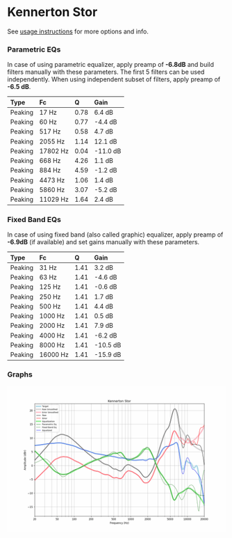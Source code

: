 # Kennerton Stor
See [usage instructions](https://github.com/jaakkopasanen/AutoEq#usage) for more options and info.

### Parametric EQs
In case of using parametric equalizer, apply preamp of **-6.8dB** and build filters manually
with these parameters. The first 5 filters can be used independently.
When using independent subset of filters, apply preamp of **-6.5 dB**.

| Type    | Fc       |    Q | Gain     |
|:--------|:---------|:-----|:---------|
| Peaking | 17 Hz    | 0.78 | 6.4 dB   |
| Peaking | 60 Hz    | 0.77 | -4.4 dB  |
| Peaking | 517 Hz   | 0.58 | 4.7 dB   |
| Peaking | 2055 Hz  | 1.14 | 12.1 dB  |
| Peaking | 17802 Hz | 0.04 | -11.0 dB |
| Peaking | 668 Hz   | 4.26 | 1.1 dB   |
| Peaking | 884 Hz   | 4.59 | -1.2 dB  |
| Peaking | 4473 Hz  | 1.06 | 1.4 dB   |
| Peaking | 5860 Hz  | 3.07 | -5.2 dB  |
| Peaking | 11029 Hz | 1.64 | 2.4 dB   |

### Fixed Band EQs
In case of using fixed band (also called graphic) equalizer, apply preamp of **-6.9dB**
(if available) and set gains manually with these parameters.

| Type    | Fc       |    Q | Gain     |
|:--------|:---------|:-----|:---------|
| Peaking | 31 Hz    | 1.41 | 3.2 dB   |
| Peaking | 63 Hz    | 1.41 | -4.6 dB  |
| Peaking | 125 Hz   | 1.41 | -0.6 dB  |
| Peaking | 250 Hz   | 1.41 | 1.7 dB   |
| Peaking | 500 Hz   | 1.41 | 4.4 dB   |
| Peaking | 1000 Hz  | 1.41 | 0.5 dB   |
| Peaking | 2000 Hz  | 1.41 | 7.9 dB   |
| Peaking | 4000 Hz  | 1.41 | -6.2 dB  |
| Peaking | 8000 Hz  | 1.41 | -10.5 dB |
| Peaking | 16000 Hz | 1.41 | -15.9 dB |

### Graphs
![](./Kennerton%20Stor.png)